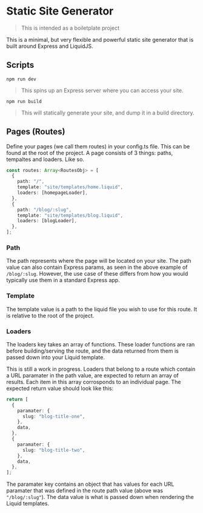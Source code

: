 # Static Site Generator

> This is intended as a boiletplate project

This is a minimal, but very flexible and powerful static site generator that is built around Express and LiquidJS.

## Scripts

```
npm run dev
```

> This spins up an Express server where you can access your site.

```
npm run build
```

> This will statically generate your site, and dump it in a build directory.

## Pages (Routes)

Define your pages (we call them routes) in your config.ts file. This can be found at the root of the project. A page consists of 3 things: paths, tempaltes and loaders. Like so.

```typescript
const routes: Array<RoutesObj> = [
  {
    path: "/",
    template: "site/templates/home.liquid",
    loaders: [homepageLoader],
  },
  {
    path: "/blog/:slug",
    template: "site/templates/blog.liquid",
    loaders: [blogLoader],
  },
];
```

### Path

The path represents where the page will be located on your site. The path value can also contain Express params, as seen in the above example of `/blog/:slug`. However, the use case of these differs from how you would typically use them in a standard Express app.

### Template

The template value is a path to the liquid file you wish to use for this route. It is relative to the root of the project.

### Loaders

The loaders key takes an array of functions. These loader functions are ran before building/serving the route, and the data returned from them is passed down into your Liquid template.

This is still a work in progress. Loaders that belong to a route which contain a URL paramater in the path value, are expected to return an array of results. Each item in this array corrosponds to an individual page. The expected return value should look like this:

```typescript
return [
  {
    paramater: {
      slug: "blog-title-one",
    },
    data,
  },
  {
    paramater: {
      slug: "blog-title-two",
    },
    data,
  },
];
```

The paramater key contains an object that has values for each URL paramater that was defined in the route path value (above was `"/blog/:slug"`). The data value is what is passed down when rendering the Liquid templates.
